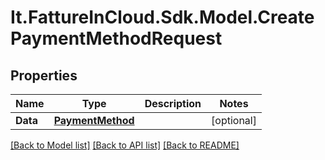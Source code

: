 # It.FattureInCloud.Sdk.Model.CreatePaymentMethodRequest

## Properties

Name | Type | Description | Notes
------------ | ------------- | ------------- | -------------
**Data** | [**PaymentMethod**](PaymentMethod.md) |  | [optional] 

[[Back to Model list]](../README.md#documentation-for-models) [[Back to API list]](../README.md#documentation-for-api-endpoints) [[Back to README]](../README.md)

